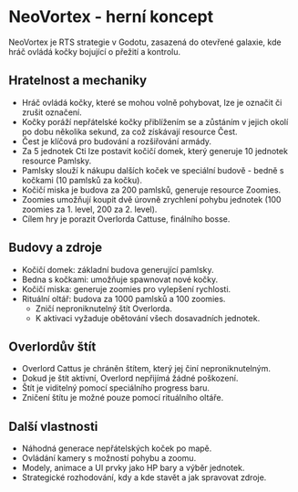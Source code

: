 # NeoVortex - herní koncept

NeoVortex je RTS strategie v Godotu, zasazená do otevřené galaxie, kde hráč ovládá kočky bojující o přežití a kontrolu.

## Hratelnost a mechaniky

* Hráč ovládá kočky, které se mohou volně pohybovat, lze je označit či zrušit označení.
* Kočky poráží nepřátelské kočky přiblížením se a zůstáním v jejich okolí po dobu několika sekund, za což získávají resource Čest.
* Čest je klíčová pro budování a rozšiřování armády.
* Za 5 jednotek Cti lze postavit kočičí domek, který generuje 10 jednotek resource Pamlsky.
* Pamlsky slouží k nákupu dalších koček ve speciální budově - bedně s kočkami (10 pamlsků za kočku).
* Kočičí miska je budova za 200 pamlsků, generuje resource Zoomies.
* Zoomies umožňují koupit dvě úrovně zrychlení pohybu jednotek (100 zoomies za 1. level, 200 za 2. level).
* Cílem hry je porazit Overlorda Cattuse, finálního bosse.

## Budovy a zdroje

* Kočičí domek: základní budova generující pamlsky.
* Bedna s kočkami: umožňuje spawnovat nové kočky.
* Kočičí miska: generuje zoomies pro vylepšení rychlosti.
* Rituální oltář: budova za 1000 pamlsků a 100 zoomies.
  * Zničí neproniknutelný štít Overlorda.
  * K aktivaci vyžaduje obětování všech dosavadních jednotek.

## Overlordův štít

* Overlord Cattus je chráněn štítem, který jej činí neproniknutelným.
* Dokud je štít aktivní, Overlord nepřijímá žádné poškození.
* Štít je viditelný pomocí speciálního progress baru.
* Zničení štítu je možné pouze pomocí rituálního oltáře.

## Další vlastnosti

* Náhodná generace nepřátelských koček po mapě.
* Ovládání kamery s možností pohybu a zoomu.
* Modely, animace a UI prvky jako HP bary a výběr jednotek.
* Strategické rozhodování, kdy a kde stavět a jak spravovat zdroje.